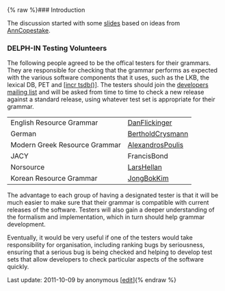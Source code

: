 {% raw %}### Introduction

The discussion started with some
[slides](http://www.kecl.ntt.co.jp/icl/mtg/members/bond/pubs/2005-delphin-testing.pdf)
based on ideas from [AnnCopestake](https://delph-in.github.io/docs/garage/AnnCopestake).

### DELPH-IN Testing Volunteers

The following people agreed to be the offical testers for their
grammars. They are responsible for checking that the grammar performs as
expected with the various software components that it uses, such as the
LKB, the lexical DB, PET and [\[incr
tsdb()\]](http://www.delph-in.net/itsdb). The testers should join the
[developers mailing
list](http://lists.delph-in.net/mailman/listinfo/developers) and will be
asked from time to time to check a new release against a standard
release, using whatever test set is appropriate for their grammar.

|                               |                                       |
|:------------------------------|:--------------------------------------|
| English Resource Grammar      | [DanFlickinger](https://delph-in.github.io/docs/garage/DanFlickinger)        |
| German                        | [BertholdCrysmann](https://delph-in.github.io/docs/garage/BertholdCrysmann)  |
| Modern Greek Resource Grammar | [AlexandrosPoulis](/AlexandrosPoulis) |
| JACY                          | FrancisBond            |
| Norsource                     | [LarsHellan](/LarsHellan)             |
| Korean Resource Grammar       | [JongBokKim](https://delph-in.github.io/docs/garage/JongBokKim)              |

The advantage to each group of having a designated tester is that it
will be much easier to make sure that their grammar is compatible with
current releases of the software. Testers will also gain a deeper
understanding of the formalism and implementation, which in turn should
help grammar development.

Eventually, it would be very useful if one of the testers would take
responsibility for organisation, including ranking bugs by seriousness,
ensuring that a serious bug is being checked and helping to develop test
sets that allow developers to check particular aspects of the software
quickly.

Last update: 2011-10-09 by anonymous [[edit](https://github.com/delph-in/docs/wiki/LisbonTestingDiscussion/_edit)]{% endraw %}